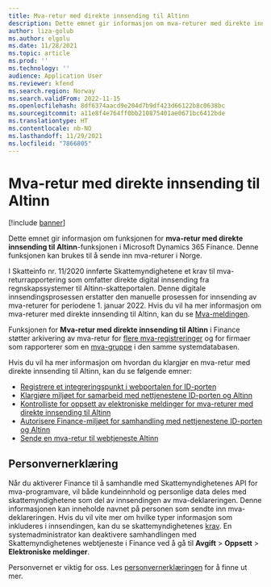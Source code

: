 ```yaml
---
title: Mva-retur med direkte innsending til Altinn
description: Dette emnet gir informasjon om mva-returer med direkte innsending til Altinn-funksjonen, som kan brukes til å sende mva-returer i Norge.
author: liza-golub
ms.author: elgolu
ms.date: 11/28/2021
ms.topic: article
ms.prod: ''
ms.technology: ''
audience: Application User
ms.reviewer: kfend
ms.search.region: Norway
ms.search.validFrom: 2022-11-15
ms.openlocfilehash: 8df6374aacd9e204d7b9df423d66122b8c0638bc
ms.sourcegitcommit: a11e8f4e764ff0bb210875401ae0671bc6412bde
ms.translationtype: HT
ms.contentlocale: nb-NO
ms.lasthandoff: 11/29/2021
ms.locfileid: "7866805"
---
```

# <a name="vat-return-with-direct-submission-to-altinn"></a>Mva-retur med direkte innsending til Altinn

[!include [banner](../includes/banner.md)]

Dette emnet gir informasjon om funksjonen for **mva-retur med direkte innsending til Altinn**-funksjonen i Microsoft Dynamics 365 Finance. Denne funksjonen kan brukes til å sende inn mva-returer i Norge.

I Skatteinfo nr. 11/2020 innførte Skattemyndighetene et krav til mva-returrapportering som omfatter direkte digital innsending fra regnskapssystemer til Altinn-skatteportalen. Denne digitale innsendingsprosessen erstatter den manuelle prosessen for innsending av mva-returer for periodene 1. januar 2022. Hvis du vil ha mer informasjon om mva-returer med direkte innsending til Altinn, kan du se [Mva-meldingen](https://skatteetaten.github.io/mva-meldingen/english/).

Funksjonen for **Mva-retur med direkte innsending til Altinn** i Finance støtter arkivering av mva-retur for [flere mva-registreringer](emea-multiple-vat-registration-numbers.md) og for firmaer som rapporterer som en [mva-gruppe](emea-nor-vat-return-setup.md#vat-group) i den samme systemdatabasen.

Hvis du vil ha mer informasjon om hvordan du klargjør en mva-retur med direkte innsending til Altinn, kan du se følgende emner:

- [Registrere et integreringspunkt i webportalen for ID-porten](emea-nor-vat-return-integration-point.md)
- [Klargjøre miljøet for samarbeid med nettjenestene ID-porten og Altinn](emea-nor-vat-return-setup.md)
- [Kontrolliste for oppsett av elektroniske meldinger for mva-returer med direkte innsending til Altinn](emea-nor-vat-return-checklist.md)
- [Autorisere Finance-miljøet for samhandling med nettjenestene ID-porten og Altinn](emea-nor-vat-return-authorization.md)
- [Sende en mva-retur til webtjeneste Altinn](emea-nor-vat-return-submission.md)

## <a name="privacy-notice"></a>Personvernerklæring

Når du aktiverer Finance til å samhandle med Skattemyndighetenes API for mva-programvare, vil både kundeinnhold og personlige data deles med skattemyndighetene som del av innsendingen av mva-deklareringen. Denne informasjonen kan inneholde navnet på personen som sendte inn mva-deklareringen. Hvis du vil vite mer om hvilke typer informasjon som inkluderes i innsendingen, kan du se skattemyndighetenes [krav](https://go.microsoft.com/fwlink/?linkid=2178205). En systemadministrator kan deaktivere samhandlingen med Skattemyndighetenes webtjeneste i Finance ved å gå til **Avgift** \> **Oppsett** \> **Elektroniske meldinger**.

Personvernet er viktig for oss. Les [personvernerklæringen](https://go.microsoft.com/fwlink/?LinkId=521839) for å finne ut mer.
